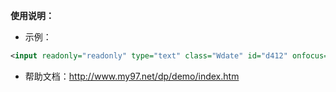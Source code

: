 **使用说明：**

- 示例：
```XML
<input readonly="readonly" type="text" class="Wdate" id="d412" onfocus="WdatePicker({dateFmt:'yyyy-MM-dd HH:mm:ss'})" />
```

- 帮助文档：http://www.my97.net/dp/demo/index.htm